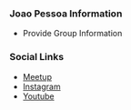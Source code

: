 ### Joao Pessoa Information
* Provide Group Information

### Social Links
* [Meetup](https://www.meetup.com/owasp-joao-pessoa-chapter/)
* [Instagram](https://www.instagram.com/owasp_jp/)
* [Youtube](https://www.youtube.com/@owaspjampa/)
